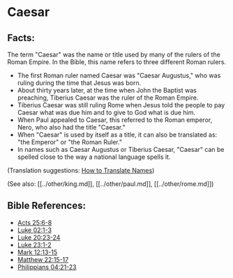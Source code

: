 # Caesar #

## Facts: ##

The term "Caesar" was the name or title used by many of the rulers of the Roman Empire. In the Bible, this name refers to three different Roman rulers.

 * The first Roman ruler named Caesar was "Caesar Augustus," who was ruling during the time that Jesus was born.
 * About thirty years later, at the time when John the Baptist was preaching, Tiberius Caesar was the ruler of the Roman Empire. 
 * Tiberius Caesar was still ruling Rome when Jesus told the people to pay Caesar what was due him and to give to God what is due him.
 * When Paul appealed to Caesar, this referred to the Roman emperor, Nero, who also had the title "Caesar."
 * When "Caesar" is used by itself as a title, it can also be translated as: "the Emperor" or "the Roman Ruler."
 * In names such as Caesar Augustus or Tiberius Caesar, "Caesar" can be spelled close to the way a national language spells it.

(Translation suggestions: [How to Translate Names](en/ta-vol1/translate/man/translate-names))

(See also: [[../other/king.md]], [[../other/paul.md]], [[../other/rome.md]])

## Bible References: ##

* [Acts 25:6-8](en/tn/act/help/25/06)
* [Luke 02:1-3](en/tn/luk/help/02/01)
* [Luke 20:23-24](en/tn/luk/help/20/23)
* [Luke 23:1-2](en/tn/luk/help/23/01)
* [Mark 12:13-15](en/tn/mrk/help/12/13)
* [Matthew 22:15-17](en/tn/mat/help/22/15)
* [Philippians 04:21-23](en/tn/php/help/04/21)